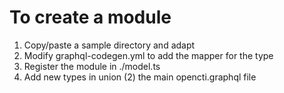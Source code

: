 # To create a module

1. Copy/paste a sample directory and adapt
2. Modify graphql-codegen.yml to add the mapper for the type
3. Register the module in ./model.ts
4. Add new types in union (2) the main opencti.graphql file
